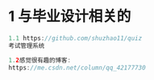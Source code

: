 # 1 与毕业设计相关的

```java
1.1 https://github.com/shuzhao11/quiz
考试管理系统
```

```java
1.2感觉很有趣的博客:
https://me.csdn.net/column/qq_42177730
```

```

```

```

```

```

```

```

```

```

```

